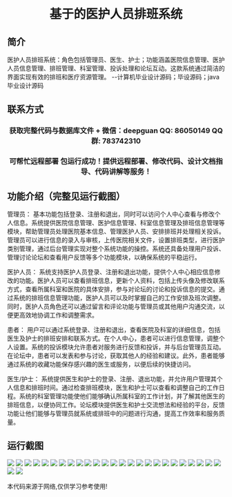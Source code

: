 <p><h1 align="center">基于的医护人员排班系统</h1></p>

## 简介
医护人员排班系统：角色包括管理员、医生、护士；功能涵盖医院信息管理、医护人员信息管理、排班管理、科室管理、投诉处理和论坛互动。这款系统通过简洁的界面实现有效的排班和医疗资源管理。    --计算机毕业设计源码；毕设源码；java毕业设计源码


## 联系方式
<p><h3 align="center">获取完整代码与数据库文件 + 微信：deepguan QQ: 86050149 QQ群: 783742310</h3></p>
<p><h3 align="center">可帮忙远程部署 包运行成功！提供远程部署、修改代码、设计文档指导、代码讲解等服务！</h3></p>

## 功能介绍（完整见运行截图）
管理员： 基本功能包括登录、注册和退出，同时可以访问个人中心查看与修改个人信息。系统提供医院信息管理、医护信息管理、科室信息管理及排班信息管理等模块，帮助管理员处理医院基本信息、管理医护人员、安排排班并处理相关投诉。管理员可以进行信息的录入与审核，上传医院相关文件，设置排班类型，进行医护类别管理，通过后台管理实现对整个系统功能的操控。系统还具备处理用户投诉、管理讨论论坛和查看用户反馈等多个功能模块，以确保系统的平稳运行。

医护人员： 系统支持医护人员登录、注册和退出功能，提供个人中心相应信息修改的功能。医护人员可以查看排班信息，更新个人资料，包括上传头像及修改联系方式，查看所属科室和医院的具体安排，参与对论坛的讨论和投诉信息的提交。通过系统的排班信息管理功能，医护人员可以及时掌握自己的工作安排及班次调整。同时，医护人员角色还可以通过留言和评论功能与管理员或其他用户沟通交流，以便更高效地协调工作和调整需求。

患者： 用户可以通过系统登录、注册和退出，查看医院及科室的详细信息，包括医生及护士的排班安排和联系方式。在个人中心，患者可以进行信息管理，调整个人设置。系统的投诉模块允许患者对服务进行反馈和投诉，并与后台管理员互动。在论坛中，患者可以发表和参与讨论，获取其他人的经验和建议。此外，患者能够通过系统的收藏功能保存感兴趣的医生或服务，以便后续的快捷访问。

医生/护士： 系统提供医生和护士的登录、注册、退出功能，并允许用户管理其个人信息和排班时间。通过检查排班模块，医生和护士可以查看和调整自己的工作日程。系统的科室管理功能使他们能够确认所属科室的工作计划，并了解其他医生的排班信息，以便协同工作。论坛模块提供医生和护士交流想法和经验的平台，反馈功能让他们能够与管理员就系统或排班中的问题进行沟通，提高工作效率和服务质量。


## 运行截图
![](https://bs-1329754181.cos.ap-shanghai.myqcloud.com/spring/MedicalStaffSchedulingSystem/img/001.jpg)
![](https://bs-1329754181.cos.ap-shanghai.myqcloud.com/spring/MedicalStaffSchedulingSystem/img/002.jpg)
![](https://bs-1329754181.cos.ap-shanghai.myqcloud.com/spring/MedicalStaffSchedulingSystem/img/003.jpg)
![](https://bs-1329754181.cos.ap-shanghai.myqcloud.com/spring/MedicalStaffSchedulingSystem/img/004.jpg)
![](https://bs-1329754181.cos.ap-shanghai.myqcloud.com/spring/MedicalStaffSchedulingSystem/img/005.jpg)
![](https://bs-1329754181.cos.ap-shanghai.myqcloud.com/spring/MedicalStaffSchedulingSystem/img/006.jpg)
![](https://bs-1329754181.cos.ap-shanghai.myqcloud.com/spring/MedicalStaffSchedulingSystem/img/007.jpg)
![](https://bs-1329754181.cos.ap-shanghai.myqcloud.com/spring/MedicalStaffSchedulingSystem/img/008.jpg)
![](https://bs-1329754181.cos.ap-shanghai.myqcloud.com/spring/MedicalStaffSchedulingSystem/img/009.jpg)
![](https://bs-1329754181.cos.ap-shanghai.myqcloud.com/spring/MedicalStaffSchedulingSystem/img/010.jpg)
![](https://bs-1329754181.cos.ap-shanghai.myqcloud.com/spring/MedicalStaffSchedulingSystem/img/011.jpg)
![](https://bs-1329754181.cos.ap-shanghai.myqcloud.com/spring/MedicalStaffSchedulingSystem/img/012.jpg)
![](https://bs-1329754181.cos.ap-shanghai.myqcloud.com/spring/MedicalStaffSchedulingSystem/img/013.jpg)
![](https://bs-1329754181.cos.ap-shanghai.myqcloud.com/spring/MedicalStaffSchedulingSystem/img/014.jpg)
![](https://bs-1329754181.cos.ap-shanghai.myqcloud.com/spring/MedicalStaffSchedulingSystem/img/015.jpg)
![](https://bs-1329754181.cos.ap-shanghai.myqcloud.com/spring/MedicalStaffSchedulingSystem/img/016.jpg)
![](https://bs-1329754181.cos.ap-shanghai.myqcloud.com/spring/MedicalStaffSchedulingSystem/img/017.jpg)
![](https://bs-1329754181.cos.ap-shanghai.myqcloud.com/spring/MedicalStaffSchedulingSystem/img/018.jpg)
![](https://bs-1329754181.cos.ap-shanghai.myqcloud.com/spring/MedicalStaffSchedulingSystem/img/019.jpg)
![](https://bs-1329754181.cos.ap-shanghai.myqcloud.com/spring/MedicalStaffSchedulingSystem/img/020.jpg)
![](https://bs-1329754181.cos.ap-shanghai.myqcloud.com/spring/MedicalStaffSchedulingSystem/img/021.jpg)
![](https://bs-1329754181.cos.ap-shanghai.myqcloud.com/spring/MedicalStaffSchedulingSystem/img/022.jpg)
![](https://bs-1329754181.cos.ap-shanghai.myqcloud.com/spring/MedicalStaffSchedulingSystem/img/023.jpg)
![](https://bs-1329754181.cos.ap-shanghai.myqcloud.com/spring/MedicalStaffSchedulingSystem/img/024.jpg)
![](https://bs-1329754181.cos.ap-shanghai.myqcloud.com/spring/MedicalStaffSchedulingSystem/img/025.jpg)
![](https://bs-1329754181.cos.ap-shanghai.myqcloud.com/spring/MedicalStaffSchedulingSystem/img/026.jpg)
![](https://bs-1329754181.cos.ap-shanghai.myqcloud.com/spring/MedicalStaffSchedulingSystem/img/027.jpg)

<p>本代码来源于网络,仅供学习参考使用!</p>
